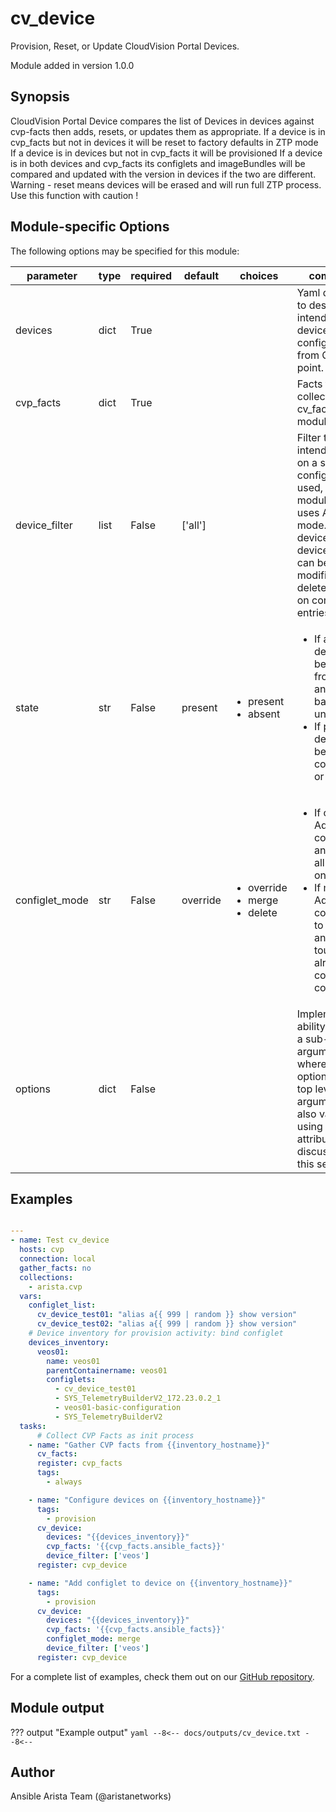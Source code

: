 <!--
  ~ Copyright (c) 2023-2025 Arista Networks, Inc.
  ~ Use of this source code is governed by the Apache License 2.0
  ~ that can be found in the LICENSE file.
  -->

# cv_device

Provision, Reset, or Update CloudVision Portal Devices.

Module added in version 1.0.0
## Synopsis

CloudVision Portal Device compares the list of Devices
in devices against cvp-facts then adds, resets, or updates them as appropriate.
If a device is in cvp_facts but not in devices it will be reset to factory defaults in ZTP mode
If a device is in devices but not in cvp_facts it will be provisioned
If a device is in both devices and cvp_facts its configlets and imageBundles will be compared
and updated with the version in devices if the two are different.
Warning - reset means devices will be erased and will run full ZTP process. Use this function with caution !

## Module-specific Options

The following options may be specified for this module:

| parameter | type | required | default | choices | comments |
| ------------- |-------------| ---------|----------- |--------- |--------- |
| devices  |   dict | True  |  | | Yaml dictionary to describe intended devices configuration from CVP stand point. |
| cvp_facts  |   dict | True  |  | | Facts from CVP collected by cv_facts module. |
| device_filter  |   list | False  |  ['all']  | | Filter to apply intended mode on a set of configlet. If not used, then module only uses ADD mode. device_filter list devices that can be modified or deleted based on configlets entries. |
| state  |   str | False  |  present  | <ul> <li>present</li>  <li>absent</li> </ul> |  <ul> <li>If absent, devices will be removed from CVP and moved back to undefined.</li>  <li>If present, devices will be configured or updated.</li> </ul> |
| configlet_mode  |   str | False  |  override  | <ul> <li>override</li>  <li>merge</li>  <li>delete</li> </ul> |  <ul> <li>If override, Add listed configlets and remove all unlisted ones.</li>  <li>If merge, Add listed configlets to device and do not touch already configured configlets.</li> </ul> |
| options  |   dict | False  |  | | Implements the ability to create a sub-argument_spec, where the sub options of the top level argument are also validated using the attributes discussed in this section. |


## Examples

```yaml

---
- name: Test cv_device
  hosts: cvp
  connection: local
  gather_facts: no
  collections:
    - arista.cvp
  vars:
    configlet_list:
      cv_device_test01: "alias a{{ 999 | random }} show version"
      cv_device_test02: "alias a{{ 999 | random }} show version"
    # Device inventory for provision activity: bind configlet
    devices_inventory:
      veos01:
        name: veos01
        parentContainername: veos01
        configlets:
          - cv_device_test01
          - SYS_TelemetryBuilderV2_172.23.0.2_1
          - veos01-basic-configuration
          - SYS_TelemetryBuilderV2
  tasks:
      # Collect CVP Facts as init process
    - name: "Gather CVP facts from {{inventory_hostname}}"
      cv_facts:
      register: cvp_facts
      tags:
        - always

    - name: "Configure devices on {{inventory_hostname}}"
      tags:
        - provision
      cv_device:
        devices: "{{devices_inventory}}"
        cvp_facts: '{{cvp_facts.ansible_facts}}'
        device_filter: ['veos']
      register: cvp_device

    - name: "Add configlet to device on {{inventory_hostname}}"
      tags:
        - provision
      cv_device:
        devices: "{{devices_inventory}}"
        cvp_facts: '{{cvp_facts.ansible_facts}}'
        configlet_mode: merge
        device_filter: ['veos']
      register: cvp_device

```

For a complete list of examples, check them out on our [GitHub repository](https://github.com/aristanetworks/ansible-cvp/tree/devel/ansible_collections/arista/cvp/examples).

## Module output

??? output "Example output"
    ```yaml
    --8<--
    docs/outputs/cv_device.txt
    --8<--
    ```

## Author

Ansible Arista Team (@aristanetworks)
